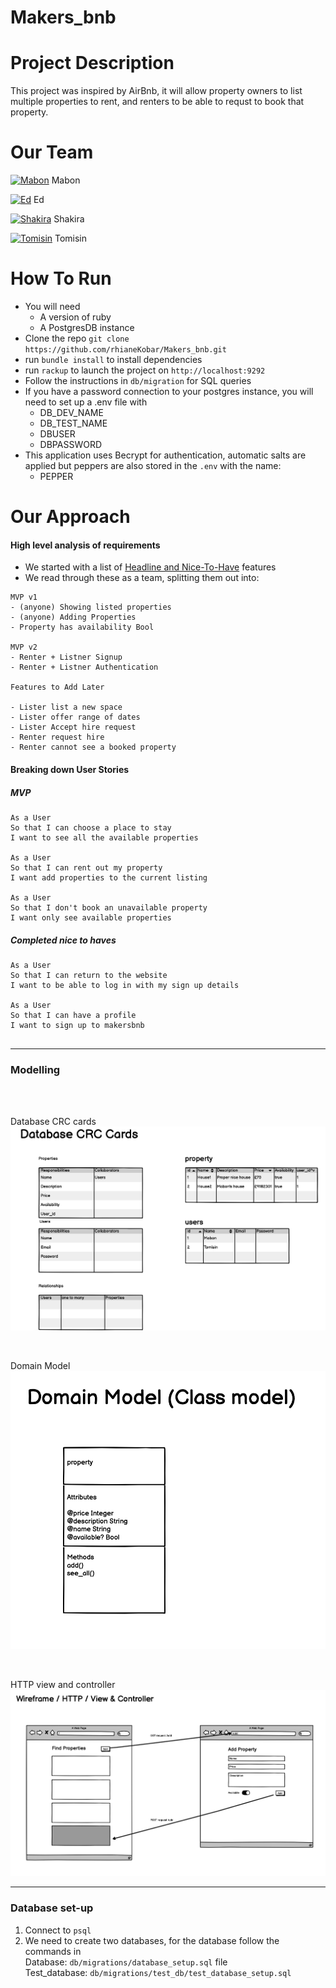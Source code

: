 # Makers_bnb

# Project Description

This project was inspired by AirBnb, it will allow property owners to list multiple properties to rent, and renters to be able to requst to book that property.

# Our Team

[![Mabon](https://img.icons8.com/nolan/25/github.png)](https://github.com/Maby0) Mabon

[![Ed](https://img.icons8.com/nolan/25/github.png)](https://github.com/EMDevelop) Ed

[![Shakira](https://img.icons8.com/nolan/25/github.png)](https://github.com/rhianeKobar) Shakira

[![Tomisin](https://img.icons8.com/nolan/25/github.png)](https://github.com/TomisinJ) Tomisin

# How To Run

- You will need
  - A version of ruby
  - A PostgresDB instance
- Clone the repo `git clone https://github.com/rhianeKobar/Makers_bnb.git`
- run `bundle install` to install dependencies
- run `rackup` to launch the project on `http://localhost:9292`
- Follow the instructions in `db/migration` for SQL queries
- If you have a password connection to your postgres instance, you will need to set up a .env file with
  - DB_DEV_NAME
  - DB_TEST_NAME
  - DBUSER
  - DBPASSWORD
- This application uses Becrypt for authentication, automatic salts are applied but peppers are also stored in the `.env` with the name:
  - PEPPER

# Our Approach

#### High level analysis of requirements

- We started with a list of [Headline and Nice-To-Have](https://github.com/adam-p/markdown-here/wiki/Markdown-Cheatsheet) features
- We read through these as a team, splitting them out into:

```
MVP v1
- (anyone) Showing listed properties
- (anyone) Adding Properties
- Property has availability Bool

MVP v2
- Renter + Listner Signup
- Renter + Listner Authentication

Features to Add Later

- Lister list a new space
- Lister offer range of dates
- Lister Accept hire request
- Renter request hire
- Renter cannot see a booked property
```

#### Breaking down User Stories

##### MVP

```
As a User
So that I can choose a place to stay
I want to see all the available properties

As a User
So that I can rent out my property
I want add properties to the current listing

As a User
So that I don't book an unavailable property
I want only see available properties
```

##### Completed nice to haves

```
As a User
So that I can return to the website
I want to be able to log in with my sign up details

As a User
So that I can have a profile
I want to sign up to makersbnb


```

---

### Modelling

<br><br>

Database CRC cards![Database CRC cards](images/db_crc_cards.png)

<br>

Domain Model![Domain Model](images/Domain_model.png)

<br>

HTTP view and controller![HTTP view and controller](images/view_and_controller.png)
<br>

---

### Database set-up

1. Connect to `psql`
2. We need to create two databases, for the database follow the commands in <br> Database: `db/migrations/database_setup.sql` file<br>
   Test_database: `db/migrations/test_db/test_database_setup.sql`
